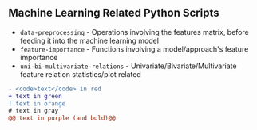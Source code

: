 ## Machine Learning Related Python Scripts
- <code>data-preprocessing</code> - Operations involving the features matrix, before feeding it into the machine learning model
- <code>feature-importance</code> - Functions involving a model/approach's feature importance
- <code>uni-bi-multivariate-relations</code> - Univariate/Bivariate/Multivariate feature relation statistics/plot related

```diff
- <code>text</code> in red
+ text in green
! text in orange
# text in gray
@@ text in purple (and bold)@@
```

